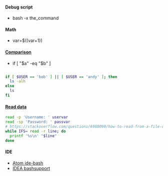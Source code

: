 #### Debug script
- bash -x the_command

#### Math
- var=$((var+1))

#### [Comparison](http://tldp.org/LDP/abs/html/comparison-ops.html)
- if [ "$a" -eq "$b" ]

```bash

if [ $USER == 'bob' ] || [ $USER == 'andy' ]; then
  ls -alh
else
  ls
fi
```

#### [Read data](https://ryanstutorials.net/bash-scripting-tutorial/bash-input.php)
```bash
read -p 'Username: ' uservar
read -sp 'Password: ' passvar
# https://stackoverflow.com/questions/6980090/how-to-read-from-a-file-or-stdin-in-bash
while IFS= read -r line; do
  printf '%s\n' "$line"
done
```


#### IDE
- [Atom ide-bash](https://atom.io/packages/ide-bash)
- [IDEA bashsupport](https://www.plugin-dev.com/project/bashsupport/)